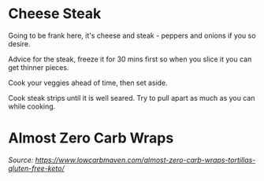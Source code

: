 # Cheese Steak

Going to be frank here, it's cheese and steak - peppers and onions if you so desire. 

Advice for the steak, freeze it for 30 mins first so when you slice it you can get thinner pieces.

Cook your veggies ahead of time, then set aside.

Cook steak strips until it is well seared. Try to pull apart as much as you can while cooking.

# Almost Zero Carb Wraps
*Source: https://www.lowcarbmaven.com/almost-zero-carb-wraps-tortillas-gluten-free-keto/*

